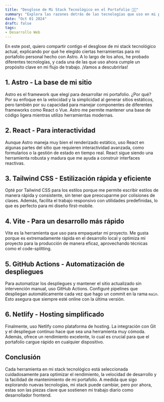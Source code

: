 ```yaml
---
title: "Desglose de Mi Stack Tecnológico en el Portafolio 🚀🔧"  
summary: "Explora las razones detrás de las tecnologías que uso en mi portafolio personal. Un vistazo detallado a cada herramienta y cómo optimizan mi flujo de trabajo como desarrollador frontend."  
date: "Oct 01 2024"  
draft: false  
tags:  
- Desarrollo Web  
---
```


En este post, quiero compartir contigo el desglose de mi stack tecnológico actual, explicando por qué he elegido ciertas herramientas para mi portafolio personal hecho con Astro. A lo largo de los años, he probado diferentes tecnologías, y cada una de las que uso ahora cumple un propósito clave en mi flujo de trabajo. ¡Vamos a descubrirlas!

## 1. **Astro** - La base de mi sitio

Astro es el framework que elegí para desarrollar mi portafolio. ¿Por qué? Por su enfoque en la velocidad y la simplicidad al generar sitios estáticos, pero también por su capacidad para manejar componentes de diferentes frameworks como React o Vue. Astro me permite mantener una base de código ligera mientras utilizo herramientas modernas.

## 2. **React** - Para interactividad

Aunque Astro maneja muy bien el renderizado estático, uso React en algunas partes del sitio que requieren interactividad avanzada, como formularios o la gestión de estado en tiempo real. React sigue siendo una herramienta robusta y madura que me ayuda a construir interfaces reactivas.

## 3. **Tailwind CSS** - Estilización rápida y eficiente

Opté por Tailwind CSS para los estilos porque me permite escribir estilos de manera rápida y consistente, sin tener que preocuparme por colisiones de clases. Además, facilita el trabajo responsivo con utilidades predefinidas, lo que es perfecto para mi diseño first-mobile.

## 4. **Vite** - Para un desarrollo más rápido

Vite es la herramienta que uso para empaquetar mi proyecto. Me gusta porque es extremadamente rápida en el desarrollo local y optimiza mi proyecto para la producción de manera eficaz, aprovechando técnicas como el code-splitting.

## 5. **GitHub Actions** - Automatización de despliegues

Para automatizar los despliegues y mantener el sitio actualizado sin intervención manual, uso GitHub Actions. Configuré pipelines que despliegan automáticamente cada vez que hago un commit en la rama `main`. Esto asegura que siempre esté online con la última versión.

## 6. **Netlify** - Hosting simplificado

Finalmente, uso Netlify como plataforma de hosting. La integración con Git y el despliegue continuo hace que sea una herramienta muy cómoda. Además, ofrece un rendimiento excelente, lo cual es crucial para que el portafolio cargue rápido en cualquier dispositivo.

## Conclusión

Cada herramienta en mi stack tecnológico está seleccionada cuidadosamente para optimizar el rendimiento, la velocidad de desarrollo y la facilidad de mantenimiento de mi portafolio. A medida que sigo explorando nuevas tecnologías, mi stack puede cambiar, pero por ahora, estas son las piezas clave que sostienen mi trabajo diario como desarrollador frontend.


